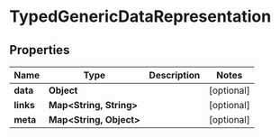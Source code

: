 
# TypedGenericDataRepresentation

## Properties
Name | Type | Description | Notes
------------ | ------------- | ------------- | -------------
**data** | **Object** |  |  [optional]
**links** | **Map&lt;String, String&gt;** |  |  [optional]
**meta** | **Map&lt;String, Object&gt;** |  |  [optional]



